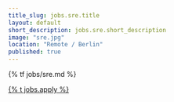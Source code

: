 ```yaml
---
title_slug: jobs.sre.title
layout: default
short_description: jobs.sre.short_description
image: "sre.jpg"
location: "Remote / Berlin"
published: true
---
```


{% tf jobs/sre.md %}

<div class="d-grid gap-2 col-4 mx-auto mt-5">
<a href="mailto:jobs-scs@osb-alliance.com?subject={% t jobs.sre.title %}" class="btn btn-secondary btn-lg">{% t jobs.apply %}</a>
</div>
